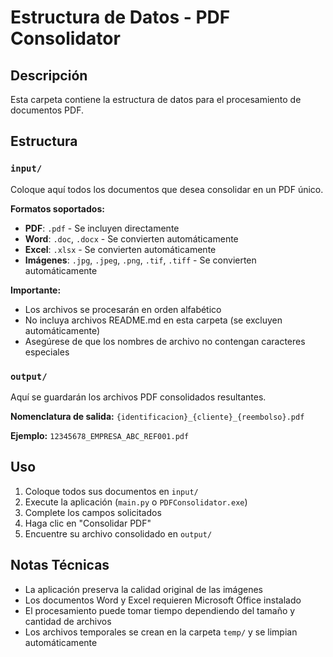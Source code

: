 # Estructura de Datos - PDF Consolidator

## Descripción

Esta carpeta contiene la estructura de datos para el procesamiento de documentos PDF.

## Estructura

### `input/`
Coloque aquí todos los documentos que desea consolidar en un PDF único.

**Formatos soportados:**
- **PDF**: `.pdf` - Se incluyen directamente
- **Word**: `.doc`, `.docx` - Se convierten automáticamente
- **Excel**: `.xlsx` - Se convierten automáticamente  
- **Imágenes**: `.jpg`, `.jpeg`, `.png`, `.tif`, `.tiff` - Se convierten automáticamente

**Importante:**
- Los archivos se procesarán en orden alfabético
- No incluya archivos README.md en esta carpeta (se excluyen automáticamente)
- Asegúrese de que los nombres de archivo no contengan caracteres especiales

### `output/`
Aquí se guardarán los archivos PDF consolidados resultantes.

**Nomenclatura de salida:**
`{identificacion}_{cliente}_{reembolso}.pdf`

**Ejemplo:**
`12345678_EMPRESA_ABC_REF001.pdf`

## Uso

1. Coloque todos sus documentos en `input/`
2. Execute la aplicación (`main.py` o `PDFConsolidator.exe`)
3. Complete los campos solicitados
4. Haga clic en "Consolidar PDF"
5. Encuentre su archivo consolidado en `output/`

## Notas Técnicas

- La aplicación preserva la calidad original de las imágenes
- Los documentos Word y Excel requieren Microsoft Office instalado
- El procesamiento puede tomar tiempo dependiendo del tamaño y cantidad de archivos
- Los archivos temporales se crean en la carpeta `temp/` y se limpian automáticamente
